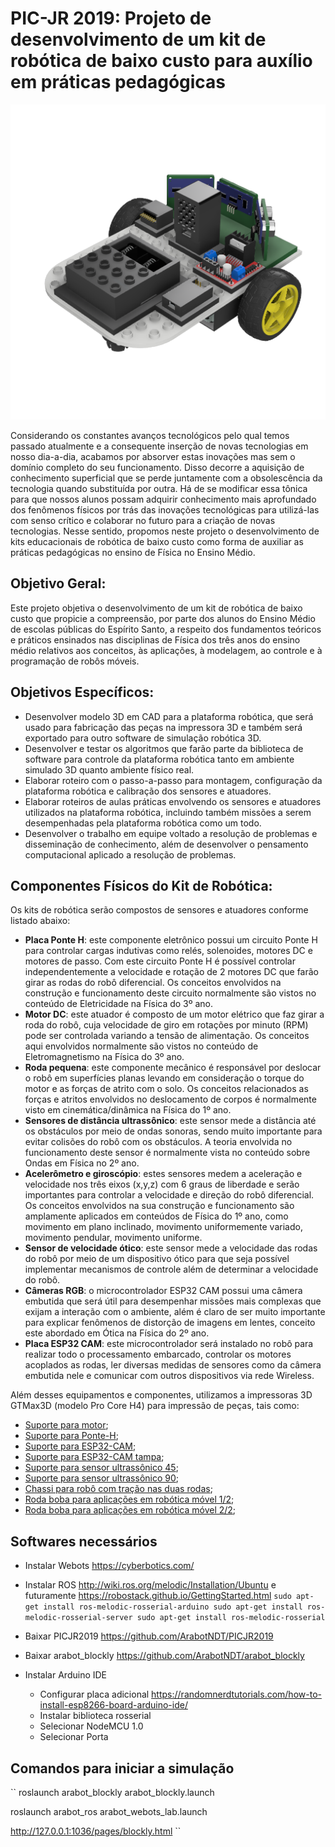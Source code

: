 # PIC-JR 2019: Projeto de desenvolvimento de um kit de robótica de baixo custo para auxílio em práticas pedagógicas

![My Image](doc/Y-rama%20v19.png)

Considerando os constantes avanços tecnológicos pelo qual temos passado atualmente e a consequente inserção de novas tecnologias em nosso dia-a-dia, acabamos por absorver estas inovações mas sem o domínio completo do seu funcionamento. Disso decorre a aquisição de conhecimento superficial que se perde juntamente com a obsolescência da tecnologia quando substituída por outra. Há de se modificar essa tônica para que nossos alunos possam adquirir conhecimento mais aprofundado dos fenômenos físicos por trás das inovações tecnológicas para utilizá-las com senso crítico e colaborar no futuro para a criação de novas tecnologias. Nesse sentido, propomos neste projeto o desenvolvimento de kits educacionais de robótica de baixo custo como forma de auxiliar as práticas pedagógicas no ensino de Física no Ensino Médio.

## Objetivo Geral:
Este projeto objetiva o desenvolvimento de um kit de robótica de baixo custo que propicie a compreensão, por parte dos alunos do Ensino Médio de escolas públicas do Espírito Santo, a respeito dos fundamentos teóricos e práticos ensinados nas disciplinas de Física dos três anos do ensino médio relativos aos conceitos, às aplicações, à modelagem, ao controle e à programação de robôs móveis. 

## Objetivos Específicos:
- Desenvolver modelo 3D em CAD para a plataforma robótica, que será usado para fabricação das peças na impressora 3D e também será exportado para outro software de simulação robótica 3D.
- Desenvolver e testar os algoritmos que farão parte da biblioteca de software para controle da plataforma robótica tanto em ambiente simulado 3D quanto ambiente físico real.
- Elaborar roteiro com o passo-a-passo para montagem, configuração da plataforma robótica e calibração dos sensores e atuadores.
- Elaborar roteiros de aulas práticas envolvendo os sensores e atuadores utilizados na plataforma robótica, incluindo também missões a serem desempenhadas pela plataforma robótica como um todo. 
- Desenvolver o trabalho em equipe voltado a resolução de problemas e disseminação de conhecimento, além de desenvolver o pensamento computacional aplicado a resolução de problemas.

## Componentes Físicos do Kit de Robótica:
Os kits de robótica serão compostos de sensores e atuadores conforme listado abaixo:
-	**Placa Ponte H**: este componente eletrônico possui um circuito Ponte H para controlar cargas indutivas como relés, solenoides, motores DC e motores de passo. Com este circuito Ponte H é possível controlar independentemente a velocidade e rotação de 2 motores DC que farão girar as rodas do robô diferencial. Os conceitos envolvidos na construção e funcionamento deste circuito normalmente são vistos no conteúdo de Eletricidade na Física do 3º ano. 
-	**Motor DC**: este atuador é composto de um motor elétrico que faz girar a roda do robô, cuja velocidade de giro em rotações por minuto (RPM) pode ser controlada variando a tensão de alimentação. Os conceitos aqui envolvidos normalmente são vistos no conteúdo de Eletromagnetismo na Física do 3º ano.
-	**Roda pequena**: este componente mecânico é responsável por deslocar o robô em superfícies planas levando em consideração o torque do motor e as forças de atrito com o solo. Os conceitos relacionados as forças e atritos envolvidos no deslocamento de corpos é normalmente visto em cinemática/dinâmica na Física do 1º ano.
-	**Sensores de distância ultrassônico**: este sensor mede a distância até os obstáculos por meio de ondas sonoras, sendo muito importante para evitar colisões do robô com os obstáculos. A teoria envolvida no funcionamento deste sensor é normalmente vista no conteúdo sobre Ondas em Física no 2º ano.
-	**Acelerômetro e giroscópio**: estes sensores medem a aceleração e velocidade nos três eixos (x,y,z) com 6 graus de liberdade e serão importantes para controlar a velocidade e direção do robô diferencial. Os conceitos envolvidos na sua construção e funcionamento são amplamente aplicados em conteúdos de Física do 1º ano, como movimento em plano inclinado, movimento uniformemente variado, movimento pendular, movimento uniforme.
-	**Sensor de velocidade ótico**: este sensor mede a velocidade das rodas do robô por meio de um dispositivo ótico para que seja possível implementar mecanismos de controle além de determinar a velocidade do robô.
-	**Câmeras RGB**: o microcontrolador ESP32 CAM possui uma câmera embutida que será útil para desempenhar missões mais complexas que exijam a interação com o ambiente, além é claro de ser muito importante para explicar fenômenos de distorção de imagens em lentes, conceito este abordado em Ótica na Física do 2º ano.
-	**Placa ESP32 CAM**: este microcontrolador será instalado no robô para realizar todo o processamento embarcado, controlar os motores acoplados as rodas, ler diversas medidas de sensores como da câmera embutida nele e comunicar com outros dispositivos via rede Wireless.

Além desses equipamentos e componentes, utilizamos a impressoras 3D GTMax3D (modelo Pro Core H4) para impressão de peças, tais como:
- [Suporte para motor](./doc/Partes/Suporte%20Motor%20v6.stl);
- [Suporte para Ponte-H](./doc/Partes/Suporte%20Ponte%20H%20v2.stl);
- [Suporte para ESP32-CAM](./doc/Partes/Suporte%20Camera%20Base%20v1.stl); 
- [Suporte para ESP32-CAM tampa](./doc/Partes/Suporte%20Camera%20Tampa%20v1.stl);
- [Suporte para sensor ultrassônico 45](./doc/Partes/Suporte%20Ultrassom%20-%2045%20v7.stl);
- [Suporte para sensor ultrassônico 90](./doc/Partes/Suporte%20Ultrassom%20-%2090%20v10.stl);
- [Chassi para robô com tração nas duas rodas](./doc/Partes/Base%20New%20-%20Half%20v3.stl);
- [Roda boba para aplicações em robótica móvel 1/2](./doc/Partes/Roda%20Boba%20part1%20Lego%20v7.stl);
- [Roda boba para aplicações em robótica móvel 2/2](./doc/Partes/Roda%20Boba%20part%202%20v1.stl);

## Softwares necessários
- Instalar Webots https://cyberbotics.com/

- Instalar ROS http://wiki.ros.org/melodic/Installation/Ubuntu e futuramente https://robostack.github.io/GettingStarted.html
``
sudo apt-get install ros-melodic-rosserial-arduino
sudo apt-get install ros-melodic-rosserial-server
sudo apt-get install ros-melodic-rosserial
``
- Baixar PICJR2019 https://github.com/ArabotNDT/PICJR2019

- Baixar arabot_blockly https://github.com/ArabotNDT/arabot_blockly

- Instalar Arduino IDE
	- Configurar placa adicional https://randomnerdtutorials.com/how-to-install-esp8266-board-arduino-ide/
	- Instalar biblioteca rosserial
	- Selecionar NodeMCU 1.0
	- Selecionar Porta

## Comandos para iniciar a simulação

``
roslaunch arabot_blockly arabot_blockly.launch

roslaunch arabot_ros arabot_webots_lab.launch

http://127.0.0.1:1036/pages/blockly.html
``
